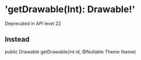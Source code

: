 # 'getDrawable(Int): Drawable!' 
Deprecated in API level 22

## Instead
public Drawable getDrawable(int id, @Nullable Theme theme)
